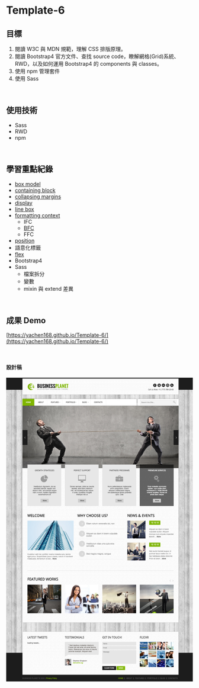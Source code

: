 # Template-6
## 目標
1. 閱讀 W3C 與 MDN 規範，理解 CSS 排版原理。
2. 閱讀 Bootstrap4 官方文件、查找 source code，瞭解網格(Grid)系統、RWD，以及如何運用 Bootstrap4 的 components 與 classes。
3. 使用 npm 管理套件
4. 使用 Sass


<br>

## 使用技術
- Sass
- RWD
- npm

<br>

## 學習重點紀錄
- [box model](https://yachen168.github.io/article/box-model.html)
- [containing block](https://yachen168.github.io/article/Containing-block.html)
- [collapsing margins](https://yachen168.github.io/article/Collapsing-margins.html)
- [display](https://yachen168.github.io/article/display.html)
- [line box](https://yachen168.github.io/article/LineBox.html) 
- [formatting context](https://yachen168.github.io/article/Formatting-context.html)
  - IFC
  - [BFC](https://yachen168.github.io/article/Block-formatting-context.html) 
  - FFC
- [position](https://yachen168.github.io/article/Position.html)
- 語意化標籤
- [flex](https://yachen168.github.io/article/Flex.html) 
- Bootstrap4
- Sass
  - 檔案拆分
  - 變數
  - mixin 與 extend 差異
  
<br>

## 成果 Demo

[https://yachen168.github.io/Template-6/](https://yachen168.github.io/Template-6/)

<br>

#### 設計稿
![image](./template_6.png)
